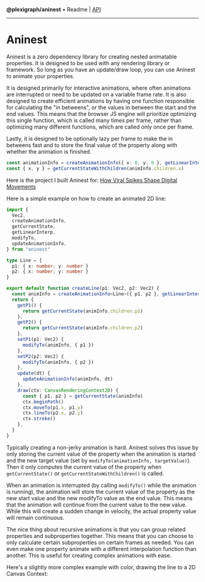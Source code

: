 **@plexigraph/aninest** • Readme \| [API](globals.md)

***

# Aninest

Aninest is a zero dependency library for creating nested animatable properties. It is designed to be used with any rendering library or framework. So long as you have an update/draw loop, you can use Aninest to animate your properties.

It is designed primarily for interactive animations, where often animations are interrupted or need to be updated on a variable frame rate. It is also designed to create efficient animations by having one function responsible for calculating the "in betweens", or the values in between the start and the end values. This means
that the browser JS engine will prioritize optimizing this single function, which is called many times per frame, rather than optimizing many different functions, which are called only once per frame.

Lastly, it is designed to be optionally lazy per frame to make the in betweens fast and to store the final value of the property along with whether the animation is finished.

```ts
const animationInfo = createAnimationInfo({ x: 0, y: 0 }, getLinearInterp(1))
const { x, y } = getCurrentStateWithChildren(animInfo.children.x)
```

Here is the project I built Aninest for: [
How Viral Spikes Shape Digital Movements
](https://zphrs.github.io/humn-55-final/)

Here is a simple example on how to create an animated 2D line:

```ts
import {
  Vec2,
  createAnimationInfo,
  getCurrentState,
  getLinearInterp,
  modifyTo,
  updateAnimationInfo,
} from "aninest"

type Line = {
  p1: { x: number; y: number }
  p2: { x: number; y: number }
}

export default function createLine(p1: Vec2, p2: Vec2) {
  const animInfo = createAnimationInfo<Line>({ p1, p2 }, getLinearInterp(0.5))
  return {
    getP1() {
      return getCurrentState(animInfo.children.p1)
    },
    getP2() {
      return getCurrentState(animInfo.children.p2)
    },
    setP1(p1: Vec2) {
      modifyTo(animInfo, { p1 })
    },
    setP2(p2: Vec2) {
      modifyTo(animInfo, { p2 })
    },
    update(dt) {
      updateAnimationInfo(animInfo, dt)
    },
    draw(ctx: CanvasRenderingContext2D) {
      const { p1, p2 } = getCurrentState(animInfo)
      ctx.beginPath()
      ctx.moveTo(p1.x, p1.y)
      ctx.lineTo(p2.x, p2.y)
      ctx.stroke()
    },
  }
}
```

Typically creating a non-jerky animation is hard. Aninest solves this issue by
only storing the current value of the property when the animation is started and the new target value (set by `modifyTo(animationInfo, targetValue)`). Then it only computes the current value of the property when `getCurrentState()` or `getCurrentStateWithChildren()` is called.

When an animation is interrupted (by calling `modifyTo()` while the animation is running), the animation will store the current value of the property as the new start value and the new modifyTo value as the end value. This means that the animation will continue from the current value to the new value. While this will
create a sudden change in velocity, the actual property value will remain continuous.

The nice thing about recursive animations is that you can group related properties and subproperties together. This means that you can choose to only calculate certain subproperties on certain frames as needed. You can even make one property animate with a different interpolation function than another. This is useful for creating complex animations with ease.

Here's a slightly more complex example with color, drawing the line to a 2D Canvas Context:
